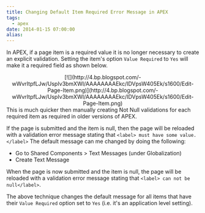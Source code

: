 ```yaml
---
title: Changing Default Item Required Error Message in APEX
tags:
  - apex
date: 2014-01-15 07:00:00
alias:
---
```


In APEX, if a page item is a required value it is no longer necessary to create an explicit validation. Setting the item's option `Value Required` to `Yes` will make it a required field as shown below.

<div class="separator" style="clear: both; text-align: center;">[![](http://4.bp.blogspot.com/-wWvrItpfLJw/UspIv3bmXWI/AAAAAAAAEkc/IDVpsW405Ek/s1600/Edit-Page-Item.png)](http://4.bp.blogspot.com/-wWvrItpfLJw/UspIv3bmXWI/AAAAAAAAEkc/IDVpsW405Ek/s1600/Edit-Page-Item.png)</div>
This is much quicker then manually creating Not Null validations for each required item as required in older versions of APEX.

If the page is submitted and the item is null, then the page will be reloaded with a validation error message stating that `<label> must have some value.</label>` The default message can me changed by doing the following:

* Go to Shared Components > Text Messages (under Globalization)
* Create Text Message

When the page is now submitted and the item is null, the page will be reloaded with a validation error message stating that `<label> can not be null</label>`.

The above technique changes the default message for all items that have their `Value Required` option set to `Yes` (i.e. it's an application level setting).
